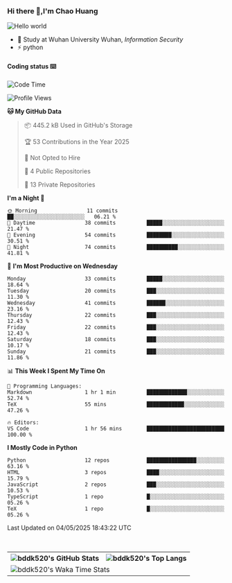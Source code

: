 ### Hi there 👋,I'm Chao Huang


<img src="https://raw.githubusercontent.com/sagar-viradiya/sagar-viradiya/master/resources/banner.png" alt="Hello world">


<br/>


- 🍻  Study at Wuhan University Wuhan, _Information Security_
- ⚡  python



#### Coding status  ⌨️

<!--START_SECTION:waka-->
![Code Time](http://img.shields.io/badge/Code%20Time-797%20hrs%2031%20mins-blue)

![Profile Views](http://img.shields.io/badge/Profile%20Views-0-blue)

**🐱 My GitHub Data** 

> 📦 445.2 kB Used in GitHub's Storage 
 > 
> 🏆 53 Contributions in the Year 2025
 > 
> 🚫 Not Opted to Hire
 > 
> 📜 4 Public Repositories 
 > 
> 🔑 13 Private Repositories 
 > 
**I'm a Night 🦉** 

```text
🌞 Morning                11 commits          ██░░░░░░░░░░░░░░░░░░░░░░░   06.21 % 
🌆 Daytime                38 commits          █████░░░░░░░░░░░░░░░░░░░░   21.47 % 
🌃 Evening                54 commits          ████████░░░░░░░░░░░░░░░░░   30.51 % 
🌙 Night                  74 commits          ██████████░░░░░░░░░░░░░░░   41.81 % 
```
📅 **I'm Most Productive on Wednesday** 

```text
Monday                   33 commits          █████░░░░░░░░░░░░░░░░░░░░   18.64 % 
Tuesday                  20 commits          ███░░░░░░░░░░░░░░░░░░░░░░   11.30 % 
Wednesday                41 commits          ██████░░░░░░░░░░░░░░░░░░░   23.16 % 
Thursday                 22 commits          ███░░░░░░░░░░░░░░░░░░░░░░   12.43 % 
Friday                   22 commits          ███░░░░░░░░░░░░░░░░░░░░░░   12.43 % 
Saturday                 18 commits          ███░░░░░░░░░░░░░░░░░░░░░░   10.17 % 
Sunday                   21 commits          ███░░░░░░░░░░░░░░░░░░░░░░   11.86 % 
```


📊 **This Week I Spent My Time On** 

```text
💬 Programming Languages: 
Markdown                 1 hr 1 min          █████████████░░░░░░░░░░░░   52.74 % 
TeX                      55 mins             ████████████░░░░░░░░░░░░░   47.26 % 

🔥 Editors: 
VS Code                  1 hr 56 mins        █████████████████████████   100.00 % 
```

**I Mostly Code in Python** 

```text
Python                   12 repos            ████████████████░░░░░░░░░   63.16 % 
HTML                     3 repos             ████░░░░░░░░░░░░░░░░░░░░░   15.79 % 
JavaScript               2 repos             ███░░░░░░░░░░░░░░░░░░░░░░   10.53 % 
TypeScript               1 repo              █░░░░░░░░░░░░░░░░░░░░░░░░   05.26 % 
TeX                      1 repo              █░░░░░░░░░░░░░░░░░░░░░░░░   05.26 % 
```




 Last Updated on 04/05/2025 18:43:22 UTC
<!--END_SECTION:waka-->

<br/>

<table>
  <tr>
    <th>
      <img alt="bddk520's GitHub Stats" src="https://github-readme-stats-git-masterrstaa-rickstaa.vercel.app/api?username=bddk520&show_icons=true&theme=transparent&hide_border=true" align="center" />
    </th>
    <th>
      <img alt="bddk520's Top Langs" src="https://github-readme-stats-git-masterrstaa-rickstaa.vercel.app/api/top-langs/?username=bddk520&layout=compact&theme=transparent&hide_border=true&langs_count=10&hide=CMake" align="center" /> 
    </th>
  </tr>
  <tr>
    <td colspan=2>
      <img alt="bddk520's Waka Time Stats" src="https://github-readme-stats.vercel.app/api/wakatime?username=bddk&hide_border=true&layout=compact&theme=transparent&custom_title=WorkTimeThisWeek&range=last_7_days" align="center"/>
    </td>
  </tr>
</table>
